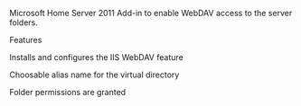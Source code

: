 Microsoft Home Server 2011 Add-in to enable WebDAV access to the server folders.



Features

Installs and configures the IIS WebDAV feature

Choosable alias name for the virtual directory

Folder permissions are granted
